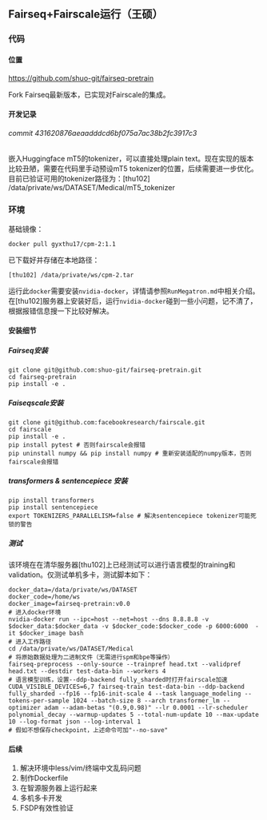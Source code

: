 ## Fairseq+Fairscale运行（王硕）

### 代码

#### 位置

https://github.com/shuo-git/fairseq-pretrain

Fork Fairseq最新版本，已实现对Fairscale的集成。

#### 开发记录

###### commit 431620876aeaadddcd6bf075a7ac38b2fc3917c3

嵌入Huggingface mT5的tokenizer，可以直接处理plain text。现在实现的版本比较丑陋，需要在代码里手动预设mT5 tokenizer的位置，后续需要进一步优化。目前已验证可用的tokenizer路径为：[thu102] /data/private/ws/DATASET/Medical/mT5_tokenizer

### 环境

基础镜像：

```shell
docker pull gyxthu17/cpm-2:1.1
```

已下载好并存储在本地路径：

```shell
[thu102] /data/private/ws/cpm-2.tar
```

运行此`docker`需要安装`nvidia-docker`，详情请参照`RunMegatron.md`中相关介绍。在[thu102]服务器上安装好后，运行`nvidia-docker`碰到一些小问题，记不清了，根据报错信息搜一下比较好解决。

#### 安装细节

##### Fairseq安装

```shell
git clone git@github.com:shuo-git/fairseq-pretrain.git
cd fairseq-pretrain
pip install -e .
```

##### Faiseqscale安装

```shell
git clone git@github.com:facebookresearch/fairscale.git
cd fairscale
pip install -e .
pip install pytest # 否则fairscale会报错
pip uninstall numpy && pip install numpy # 重新安装适配的numpy版本，否则fairscale会报错
```

##### transformers & sentencepiece 安装

```shell
pip install transformers
pip install sentencepiece
export TOKENIZERS_PARALLELISM=false # 解决sentencepiece tokenizer可能死锁的警告
```

##### 测试

该环境在在清华服务器[thu102]上已经测试可以进行语言模型的training和validation。仅测试单机多卡，测试脚本如下：

```shell
docker_data=/data/private/ws/DATASET
docker_code=/home/ws
docker_image=fairseq-pretrain:v0.0
# 进入docker环境
nvidia-docker run --ipc=host --net=host --dns 8.8.8.8 -v $docker_data:$docker_data -v $docker_code:$docker_code -p 6000:6000  -it $docker_image bash
# 进入工作路径
cd /data/private/ws/DATASET/Medical
# 将原始数据处理为二进制文件（无需进行spm和bpe等操作）
fairseq-preprocess --only-source --trainpref head.txt --validpref head.txt --destdir test-data-bin --workers 4
# 语言模型训练，设置--ddp-backend fully_sharded时打开fairscale加速
CUDA_VISIBLE_DEVICES=6,7 fairseq-train test-data-bin --ddp-backend fully_sharded --fp16 --fp16-init-scale 4 --task language_modeling --tokens-per-sample 1024 --batch-size 8 --arch transformer_lm --optimizer adam --adam-betas "(0.9,0.98)" --lr 0.0001 --lr-scheduler polynomial_decay --warmup-updates 5 --total-num-update 10 --max-update 10 --log-format json --log-interval 1
# 假如不想保存checkpoint，上述命令可加"--no-save"
```

#### 后续

1. 解决环境中less/vim/终端中文乱码问题
2. 制作Dockerfile
3. 在智源服务器上运行起来
4. 多机多卡开发
5. FSDP有效性验证

